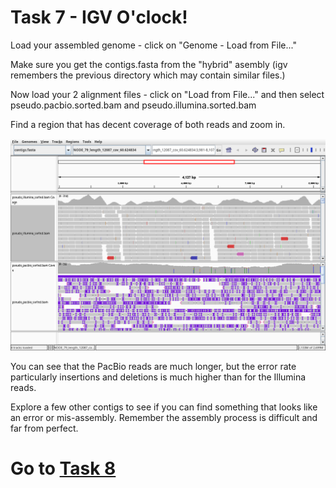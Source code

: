 # Task 7 - IGV O'clock!

Load your assembled genome - click on "Genome - Load from File..."

Make sure you get the contigs.fasta from the "hybrid" asembly (igv remembers the previous directory which may contain similar files.)

Now load your 2 alignment files - click on "Load from File..." and then select pseudo.pacbio.sorted.bam and pseudo.illumina.sorted.bam

Find a region that has decent coverage of both reads and zoom in.

![igv](https://github.com/guyleonard/genomics_adventure/blob/1bc817342e5ba98b0e58eb3dd50e116c35f065d2/chapter_5/images/chapter_5_task_7_image_1.png)

You can see that the PacBio reads are much longer, but the error rate particularly insertions and deletions is much higher than for the Illumina reads.

Explore a few other contigs to see if you can find something that looks like an error or mis-assembly. Remember the assembly process is difficult and far from perfect.

# Go to [Task 8](https://github.com/mbtoomey/genomics_adventure/blob/release/chapter_5/task_8.md)
